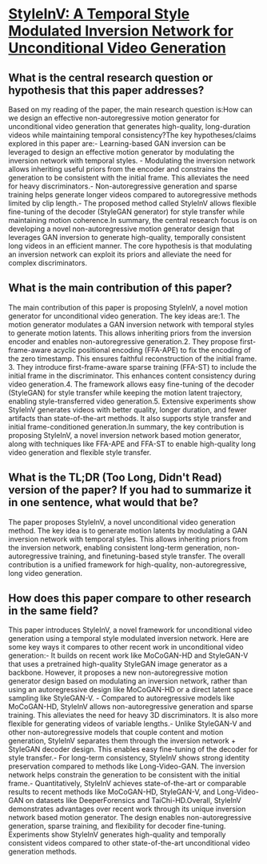 # [StyleInV: A Temporal Style Modulated Inversion Network for Unconditional   Video Generation](https://arxiv.org/abs/2308.16909)

## What is the central research question or hypothesis that this paper addresses?

Based on my reading of the paper, the main research question is:How can we design an effective non-autoregressive motion generator for unconditional video generation that generates high-quality, long-duration videos while maintaining temporal consistency?The key hypotheses/claims explored in this paper are:- Learning-based GAN inversion can be leveraged to design an effective motion generator by modulating the inversion network with temporal styles. - Modulating the inversion network allows inheriting useful priors from the encoder and constrains the generation to be consistent with the initial frame. This alleviates the need for heavy discriminators.- Non-autoregressive generation and sparse training helps generate longer videos compared to autoregressive methods limited by clip length.- The proposed method called StyleInV allows flexible fine-tuning of the decoder (StyleGAN generator) for style transfer while maintaining motion coherence.In summary, the central research focus is on developing a novel non-autoregressive motion generator design that leverages GAN inversion to generate high-quality, temporally consistent long videos in an efficient manner. The core hypothesis is that modulating an inversion network can exploit its priors and alleviate the need for complex discriminators.


## What is the main contribution of this paper?

The main contribution of this paper is proposing StyleInV, a novel motion generator for unconditional video generation. The key ideas are:1. The motion generator modulates a GAN inversion network with temporal styles to generate motion latents. This allows inheriting priors from the inversion encoder and enables non-autoregressive generation.2. They propose first-frame-aware acyclic positional encoding (FFA-APE) to fix the encoding of the zero timestamp. This ensures faithful reconstruction of the initial frame. 3. They introduce first-frame-aware sparse training (FFA-ST) to include the initial frame in the discriminator. This enhances content consistency during video generation.4. The framework allows easy fine-tuning of the decoder (StyleGAN) for style transfer while keeping the motion latent trajectory, enabling style-transferred video generation.5. Extensive experiments show StyleInV generates videos with better quality, longer duration, and fewer artifacts than state-of-the-art methods. It also supports style transfer and initial frame-conditioned generation.In summary, the key contribution is proposing StyleInV, a novel inversion network based motion generator, along with techniques like FFA-APE and FFA-ST to enable high-quality long video generation and flexible style transfer.


## What is the TL;DR (Too Long, Didn't Read) version of the paper? If you had to summarize it in one sentence, what would that be?

The paper proposes StyleInV, a novel unconditional video generation method. The key idea is to generate motion latents by modulating a GAN inversion network with temporal styles. This allows inheriting priors from the inversion network, enabling consistent long-term generation, non-autoregressive training, and finetuning-based style transfer. The overall contribution is a unified framework for high-quality, non-autoregressive, long video generation.


## How does this paper compare to other research in the same field?

This paper introduces StyleInV, a novel framework for unconditional video generation using a temporal style modulated inversion network. Here are some key ways it compares to other recent work in unconditional video generation:- It builds on recent work like MoCoGAN-HD and StyleGAN-V that uses a pretrained high-quality StyleGAN image generator as a backbone. However, it proposes a new non-autoregressive motion generator design based on modulating an inversion network, rather than using an autoregressive design like MoCoGAN-HD or a direct latent space sampling like StyleGAN-V. - Compared to autoregressive models like MoCoGAN-HD, StyleInV allows non-autoregressive generation and sparse training. This alleviates the need for heavy 3D discriminators. It is also more flexible for generating videos of variable lengths.- Unlike StyleGAN-V and other non-autoregressive models that couple content and motion generation, StyleInV separates them through the inversion network + StyleGAN decoder design. This enables easy fine-tuning of the decoder for style transfer.- For long-term consistency, StyleInV shows strong identity preservation compared to methods like Long-Video-GAN. The inversion network helps constrain the generation to be consistent with the initial frame.- Quantitatively, StyleInV achieves state-of-the-art or comparable results to recent methods like MoCoGAN-HD, StyleGAN-V, and Long-Video-GAN on datasets like DeeperForensics and TaiChi-HD.Overall, StyleInV demonstrates advantages over recent work through its unique inversion network based motion generator. The design enables non-autoregressive generation, sparse training, and flexibility for decoder fine-tuning. Experiments show StyleInV generates high-quality and temporally consistent videos compared to other state-of-the-art unconditional video generation methods.
